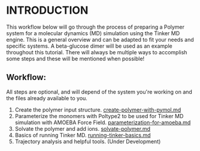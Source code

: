 # INTRODUCTION

This workflow below will go through the process of preparing a Polymer system for a molecular dynamics (MD) simulation using the Tinker MD engine. This is a general overview and can be adapted to fit your needs and specific systems. A beta-glucose dimer will be used as an example throughout this tutorial. There will always be multiple ways to accomplish some steps and these will be mentioned when possible!

## Workflow:

All steps are optional, and will depend of the system you're working on and the files already available to you.

1. Create the polymer input structure. [create-polymer-with-pymol.md](./create-polymer-with-pymol.md)
2. Parameterize the monomers with Poltype2 to be used for Tinker MD simulation with AMOEBA Force Field. [parameterization-for-amoeba.md](./parameterization-for-amoeba.md)
3. Solvate the polymer and add ions. [solvate-polymer.md](./solvate-polymer.md)
4. Basics of running Tinker MD. [running-tinker-basics.md](./running-tinker-basics.md)
5. Trajectory analysis and helpful tools. (Under Development)
